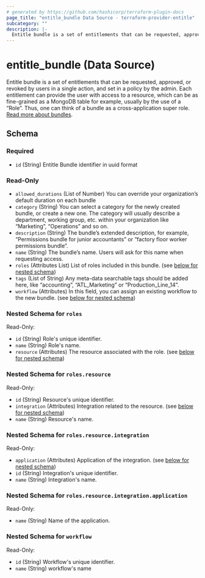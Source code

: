 ```yaml
---
# generated by https://github.com/hashicorp/terraform-plugin-docs
page_title: "entitle_bundle Data Source - terraform-provider-entitle"
subcategory: ""
description: |-
  Entitle bundle is a set of entitlements that can be requested, approved, or revoked by users in a single action, and set in a policy by the admin. Each entitlement can provide the user with access to a resource, which can be as fine-grained as a MongoDB table for example, usually by the use of a “Role”. Thus, one can think of a bundle as a cross-application super role. Read more about bundles https://docs.beyondtrust.com/entitle/docs/bundles.
---
```


# entitle_bundle (Data Source)

Entitle bundle is a set of entitlements that can be requested, approved, or revoked by users in a single action, and set in a policy by the admin. Each entitlement can provide the user with access to a resource, which can be as fine-grained as a MongoDB table for example, usually by the use of a “Role”. Thus, one can think of a bundle as a cross-application super role. [Read more about bundles](https://docs.beyondtrust.com/entitle/docs/bundles).



<!-- schema generated by tfplugindocs -->
## Schema

### Required

- `id` (String) Entitle Bundle identifier in uuid format

### Read-Only

- `allowed_durations` (List of Number) You can override your organization’s default duration on each bundle
- `category` (String) You can select a category for the newly created bundle, or create a new one. The category will usually describe a department, working group, etc. within your organization like “Marketing”, “Operations” and so on.
- `description` (String) The bundle’s extended description, for example, “Permissions bundle for junior accountants” or “factory floor worker permissions bundle”.
- `name` (String) The bundle’s name. Users will ask for this name when requesting access.
- `roles` (Attributes List) List of roles included in this bundle. (see [below for nested schema](#nestedatt--roles))
- `tags` (List of String) Any meta-data searchable tags should be added here, like “accounting”, “ATL_Marketing” or “Production_Line_14”.
- `workflow` (Attributes) In this field, you can assign an existing workflow to the new bundle. (see [below for nested schema](#nestedatt--workflow))

<a id="nestedatt--roles"></a>
### Nested Schema for `roles`

Read-Only:

- `id` (String) Role's unique identifier.
- `name` (String) Role's name.
- `resource` (Attributes) The resource associated with the role. (see [below for nested schema](#nestedatt--roles--resource))

<a id="nestedatt--roles--resource"></a>
### Nested Schema for `roles.resource`

Read-Only:

- `id` (String) Resource's unique identifier.
- `integration` (Attributes) Integration related to the resource. (see [below for nested schema](#nestedatt--roles--resource--integration))
- `name` (String) Resource's name.

<a id="nestedatt--roles--resource--integration"></a>
### Nested Schema for `roles.resource.integration`

Read-Only:

- `application` (Attributes) Application of the integration. (see [below for nested schema](#nestedatt--roles--resource--integration--application))
- `id` (String) Integration's unique identifier.
- `name` (String) Integration's name.

<a id="nestedatt--roles--resource--integration--application"></a>
### Nested Schema for `roles.resource.integration.application`

Read-Only:

- `name` (String) Name of the application.





<a id="nestedatt--workflow"></a>
### Nested Schema for `workflow`

Read-Only:

- `id` (String) Workflow's unique identifier.
- `name` (String) workflow's name
